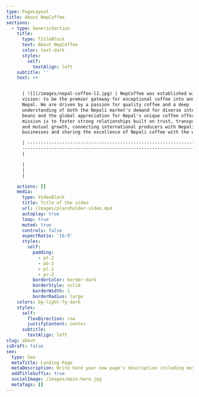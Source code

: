 ```yaml
---
type: PageLayout
title: About NepCoffee
sections:
  - type: GenericSection
    title:
      type: TitleBlock
      text: About NepCoffee
      color: text-dark
      styles:
        self:
          textAlign: left
    subtitle: ''
    text: >+


      | ![](/images/nepal-coffee-l1.jpg) | NepCoffee was established with a dual
      vision: to be the premier gateway for exceptional coffee into and out of
      Nepal. We are driven by a passion for quality coffee and a deep
      understanding of both the Nepali market's demand for diverse international
      beans and the global appreciation for Nepal's unique coffee offerings. Our
      mission is to foster strong relationships built on trust, transparency,
      and mutual growth, connecting international producers with Nepali
      businesses and sharing the excellence of Nepali coffee with the world. |

      | --------------------------------------------------------------- |
      -----------------------------------------------------------------------------------------------------------------------------------------------------------------------------------------------------------------------------------------------------------------------------------------------------------------------------------------------------------------------------------------------------------------------------------------------------------------------------------------------------------------------------------------------------
      |

      |                                                                
      |                                                                                                                                                                                                                                                                                                                                                                                                                                                                                                                                                      
      |

    actions: []
    media:
      type: VideoBlock
      title: Title of the video
      url: /images/placeholder-video.mp4
      autoplay: true
      loop: true
      muted: true
      controls: false
      aspectRatio: '16:9'
      styles:
        self:
          padding:
            - pt-2
            - pb-2
            - pl-2
            - pr-2
          borderColor: border-dark
          borderStyle: solid
          borderWidth: 1
          borderRadius: large
    colors: bg-light-fg-dark
    styles:
      self:
        flexDirection: row
        justifyContent: center
      subtitle:
        textAlign: left
slug: about
isDraft: false
seo:
  type: Seo
  metaTitle: Landing Page
  metaDescription: Write here your new page's description including most relevant keywords.
  addTitleSuffix: true
  socialImage: /images/main-hero.jpg
  metaTags: []
---
```

